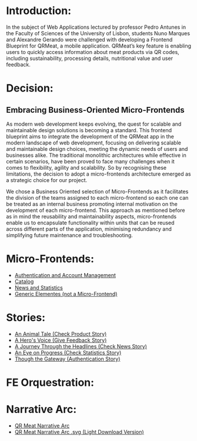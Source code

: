 # Introduction:
In the subject of Web Applications lectured by professor Pedro Antunes in the Faculty of Sciences of the University of Lisbon, students Nuno Marques and Alexandre Gerando were challenged with developing a Frontend Blueprint for QRMeat, a mobile application. QRMeat’s key feature is enabling users to quickly access  information about meat products via QR codes, including sustainability, processing details, nutritional value and user feedback.

# Decision:
## Embracing Business-Oriented Micro-Frontends


As modern web development keeps evolving, the quest for scalable and maintainable design solutions is becoming a standard. This frontend blueprint aims to integrate the development of the QRMeat app in the modern landscape of web development, focusing on delivering scalable and maintainable design choices, meeting the dynamic needs of users and businesses alike. The traditional monolithic architectures while effective in certain scenarios, have been proved to face many challenges when it comes to flexibility, agility and scalability. So by recognising these limitations, the decision to adopt a micro-frontends architecture emerged as a strategic choice for our project.

We chose a Business Oriented selection of Micro-Frontends as it facilitates the division of the teams assigned to each micro-frontend so each one can be treated as an internal business promoting internal motivation on the development of each micro-frontend. This approach as mentioned before as in mind the reusability and maintainability aspects, micro-frontends enable us to encapsulate functionality within units that can be reused across different parts of the application, minimising redundancy  and simplifying future maintenance and troubleshooting.


# Micro-Frontends:

  - [Authentication and Account Management](./micro-frontends/authentication.md)
  - [Catalog](./micro-frontends/catalog.md)
  - [News and Statistics](./micro-frontends/news.md)
  - [Generic Elementes (not a Micro-Frontend)](./micro-frontends/generic_elements.md)


# Stories:
  - [An Animal Tale (Check Product Story)](./stories/check-product-story.md)
  - [A Hero's Voice (Give Feedback Story)](./stories/give-feedback-story.md)
  - [A Journey Through the Headlines (Check News Story)](./stories/check-news-story.md)
  - [An Eye on Progress (Check Statistics Story)](./stories/check-statistics-story.md)
  - [Though the Gateway (Authentication Story)](./stories/authentication_story.md)


# FE Orquestration:
  

# Narrative Arc:
  - [QR Meat Narrative Arc](narrative-arc.png)
  - [QR Meat Narrative Arc .svg (Light Download Version)](narrative-arc.svg)

